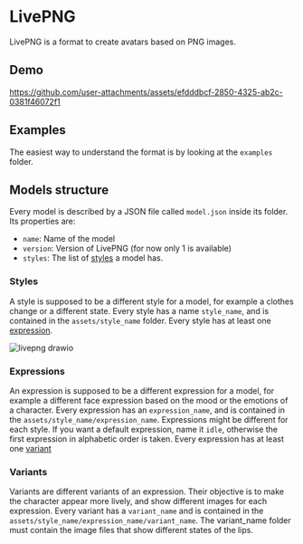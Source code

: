 # LivePNG
LivePNG is a format to create avatars based on PNG images.

## Demo
https://github.com/user-attachments/assets/efdddbcf-2850-4325-ab2c-0381f46072f1

## Examples
The easiest way to understand the format is by looking at the `examples` folder.

## Models structure
Every model is described by a JSON file called `model.json` inside its folder.
Its properties are:
- `name`: Name of the model
- `version`: Version of LivePNG (for now only 1 is available)
- `styles`: The list of [styles](#Styles) a model has.


### Styles
A style is supposed to be a different style for a model, for example a clothes change or a different state.
Every style has a name `style_name`, and is contained in the `assets/style_name` folder.
Every style has at least one [expression](#Expressions).

![livepng drawio](https://github.com/user-attachments/assets/fcfc6975-7cf7-44e1-a55b-c34d6765095f)


### Expressions
An expression is supposed to be a different expression for a model, for example a different face expression based on the mood or the emotions of a character.
Every expression has an `expression_name`, and is contained in the `assets/style_name/expression_name`.
Expressions might be different for each style.
If you want a default expression, name it `idle`, otherwise the first expression in alphabetic order is taken.
Every expression has at least one [variant](#Variants)

### Variants
Variants are different variants of an expression. Their objective is to make the character appear more lively, and show different images for each expression. 
Every variant has a `variant_name` and is contained in the `assets/style_name/expression_name/variant_name`.
The variant_name folder must contain the image files that show different states of the lips.


